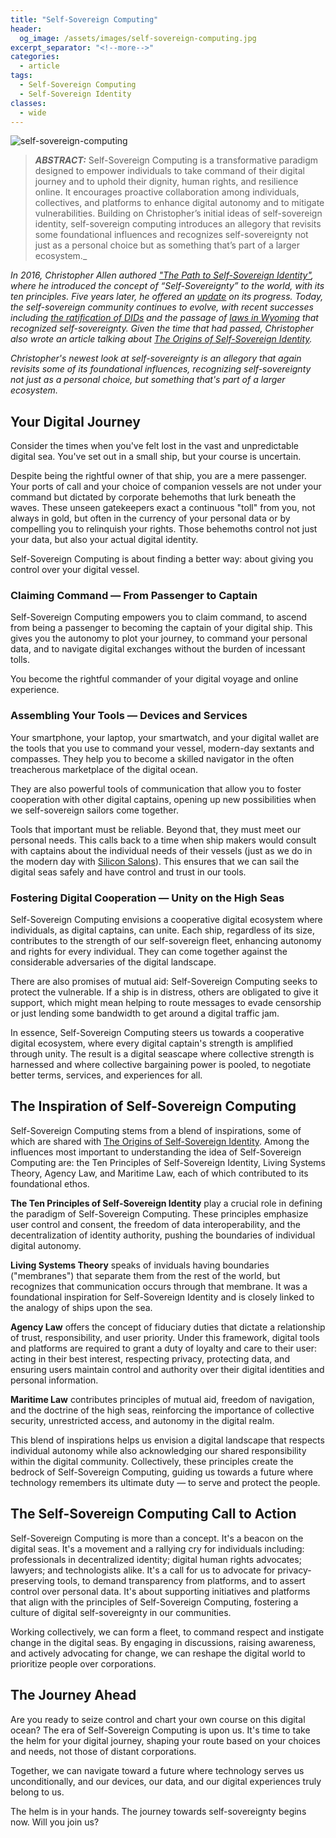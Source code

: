 ```yaml
---
title: "Self-Sovereign Computing"
header:
  og_image: /assets/images/self-sovereign-computing.jpg
excerpt_separator: "<!--more-->"
categories:
  - article
tags:
  - Self-Sovereign Computing
  - Self-Sovereign Identity
classes:
  - wide
---
```


![self-sovereign-computing](/assets/images/self-sovereign-computing.jpg)

> ***ABSTRACT:*** Self-Sovereign Computing is a transformative paradigm designed to empower individuals to take command of their digital journey and to uphold their dignity, human rights, and resilience online. It encourages proactive collaboration among individuals, collectives, and platforms to enhance digital autonomy and to mitigate vulnerabilities. Building on Christopher’s initial ideas of self-sovereign identity, self-sovereign computing introduces an allegory that revisits some foundational influences and recognizes self-sovereignty not just as a personal choice but as something that’s part of a larger ecosystem._

_In 2016, Christopher Allen authored ["The Path to Self-Sovereign Identity"](http://www.lifewithalacrity.com/2016/04/the-path-to-self-soverereign-identity.html), where he introduced the concept of “Self-Sovereignty” to the world, with its ten principles. Five years later, he offered an [update](https://www.blockchaincommons.com/musings/SSI-5-Years-On/) on its progress. Today, the self-sovereign community continues to evolve, with recent successes including [the ratification of DIDs](https://www.blockchaincommons.com/news/specifications/DIDs-Ratified/) and the passage of [laws in Wyoming](https://www.blockchaincommons.com/articles/Principal-Authority/) that recognized self-sovereignty. Given the time that had passed, Christopher also wrote an article talking about [The Origins of Self-Sovereign Identity](https://www.blockchaincommons.com/musings/origins-SSI/)._

_Christopher's newest look at self-sovereignty is an allegory that again revisits some of its foundational influences, recognizing self-sovereignty not just as a personal choice, but something that's part of a larger ecosystem._

<!--more-->

## Your Digital Journey

Consider the times when you've felt lost in the vast and unpredictable digital sea. You've set out in a small ship, but your course is uncertain.

Despite being the rightful owner of that ship, you are a mere passenger. Your ports of call and your choice of companion vessels are not under your command but dictated by corporate behemoths that lurk beneath the waves. These unseen gatekeepers exact a continuous "toll" from you, not always in gold, but often in the currency of your personal data or by compelling you to relinquish your rights. Those behemoths control not just your data, but also your actual digital identity.

Self-Sovereign Computing is about finding a better way: about giving you control over your digital vessel.

### Claiming Command — From Passenger to Captain

Self-Sovereign Computing empowers you to claim command, to ascend from being a passenger to becoming the captain of your digital ship. This gives you the autonomy to plot your journey, to command your personal data, and to navigate digital exchanges without the burden of incessant tolls.

You become the rightful commander of your digital voyage and online experience.

### Assembling Your Tools — Devices and Services

Your smartphone, your laptop, your smartwatch, and your digital wallet are the tools that you use to command your vessel, modern-day sextants and compasses. They help you to become a skilled navigator in the often treacherous marketplace of the digital ocean. 

They are also powerful tools of communication that allow you to foster cooperation with other digital captains, opening up new possibilities when we self-sovereign sailors come together.

Tools that important must be reliable. Beyond that, they must meet our personal needs. This calls back to a time when ship makers would consult with captains about the individual needs of their vessels (just as we do in the modern day with [Silicon Salons](https://www.siliconsalon.info/)). This ensures that we can sail the digital seas safely and have control and trust in our tools.

### Fostering Digital Cooperation — Unity on the High Seas

Self-Sovereign Computing envisions a cooperative digital ecosystem where individuals, as digital captains, can unite. Each ship, regardless of its size, contributes to the strength of our self-sovereign fleet, enhancing autonomy and rights for every individual. They can come together against the considerable adversaries of the digital landscape. 

There are also promises of mutual aid: Self-Sovereign Computing seeks to protect the vulnerable. If a ship is in distress, others are obligated to give it support, which might mean helping to route messages to evade censorship or just lending some bandwidth to get around a digital traffic jam.

In essence, Self-Sovereign Computing steers us towards a cooperative digital ecosystem, where every digital captain's strength is amplified through unity. The result is a digital seascape where collective strength is harnessed and where collective bargaining power is pooled, to negotiate better terms, services, and experiences for all.

## The Inspiration of Self-Sovereign Computing

Self-Sovereign Computing stems from a blend of inspirations, some of which are shared with [The Origins of Self-Sovereign Identity](https://www.blockchaincommons.com/musings/origins-SSI/). Among the influences most important to understanding the idea of Self-Sovereign Computing are: the Ten Principles of Self-Sovereign Identity, Living Systems Theory, Agency Law, and Maritime Law, each of which contributed to its foundational ethos.

**The Ten Principles of Self-Sovereign Identity** play a crucial role in defining the paradigm of Self-Sovereign Computing. These principles emphasize user control and consent, the freedom of data interoperability, and the decentralization of identity authority, pushing the boundaries of individual digital autonomy.

**Living Systems Theory** speaks of inviduals having boundaries ("membranes") that separate them from the rest of the world, but recognizes that communication occurs through that membrane. It was a foundational inspiration for Self-Sovereign Identity and is closely linked to the analogy of ships upon the sea.

**Agency Law** offers the concept of fiduciary duties that dictate a relationship of trust, responsibility, and user priority. Under this framework, digital tools and platforms are required to grant a duty of loyalty and care to their user: acting in their best interest, respecting privacy, protecting data, and ensuring users maintain control and authority over their digital identities and personal information.

**Maritime Law** contributes principles of mutual aid, freedom of navigation, and the doctrine of the high seas, reinforcing the importance of collective security, unrestricted access, and autonomy in the digital realm.

This blend of inspirations helps us envision a digital landscape that respects individual autonomy while also acknowledging our shared responsibility within the digital community. Collectively, these principles create the bedrock of Self-Sovereign Computing, guiding us towards a future where technology remembers its ultimate duty — to serve and protect the people. 

## The Self-Sovereign Computing Call to Action

Self-Sovereign Computing is more than a concept. It's a beacon on the digital seas. It's a movement and a rallying cry for individuals including: professionals in decentralized identity; digital human rights advocates; lawyers; and technologists alike. It's a call for us to advocate for privacy-preserving tools, to demand transparency from platforms, and to assert control over personal data. It's about supporting initiatives and platforms that align with the principles of Self-Sovereign Computing, fostering a culture of digital self-sovereignty in our communities.

Working collectively, we can form a fleet, to command respect and instigate change in the digital seas. By engaging in discussions, raising awareness, and actively advocating for change, we can reshape the digital world to prioritize people over corporations.

## The Journey Ahead

Are you ready to seize control and chart your own course on this digital ocean? The era of Self-Sovereign Computing is upon us. It's time to take the helm for your digital journey, shaping your route based on your choices and needs, not those of distant corporations.

Together, we can navigate toward a future where technology serves us unconditionally, and our devices, our data, and our digital experiences truly belong to us. 

The helm is in your hands. The journey towards self-sovereignty begins now. Will you join us?
